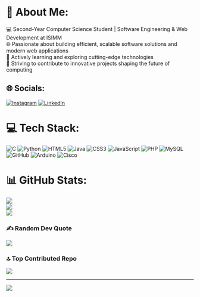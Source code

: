 # 💫 About Me:
💻 Second-Year Computer Science Student | Software Engineering & Web Development at ISIMM<br>🌐 Passionate about building efficient, scalable software solutions and modern web applications<br>📖 Actively learning and exploring cutting-edge technologies<br>🚀 Striving to contribute to innovative projects shaping the future of computing


## 🌐 Socials:
[![Instagram](https://img.shields.io/badge/Instagram-%23E4405F.svg?logo=Instagram&logoColor=white)](https://instagram.com/ms_coder) [![LinkedIn](https://img.shields.io/badge/LinkedIn-%230077B5.svg?logo=linkedin&logoColor=white)](https://linkedin.com/in/fitouri-abir) 

# 💻 Tech Stack:
![C](https://img.shields.io/badge/c-%2300599C.svg?style=for-the-badge&logo=c&logoColor=white) ![Python](https://img.shields.io/badge/python-3670A0?style=for-the-badge&logo=python&logoColor=ffdd54) ![HTML5](https://img.shields.io/badge/html5-%23E34F26.svg?style=for-the-badge&logo=html5&logoColor=white) ![Java](https://img.shields.io/badge/java-%23ED8B00.svg?style=for-the-badge&logo=openjdk&logoColor=white) ![CSS3](https://img.shields.io/badge/css3-%231572B6.svg?style=for-the-badge&logo=css3&logoColor=white) ![JavaScript](https://img.shields.io/badge/javascript-%23323330.svg?style=for-the-badge&logo=javascript&logoColor=%23F7DF1E) ![PHP](https://img.shields.io/badge/php-%23777BB4.svg?style=for-the-badge&logo=php&logoColor=white) ![MySQL](https://img.shields.io/badge/mysql-4479A1.svg?style=for-the-badge&logo=mysql&logoColor=white) ![GitHub](https://img.shields.io/badge/github-%23121011.svg?style=for-the-badge&logo=github&logoColor=white) ![Arduino](https://img.shields.io/badge/-Arduino-00979D?style=for-the-badge&logo=Arduino&logoColor=white) ![Cisco](https://img.shields.io/badge/cisco-%23049fd9.svg?style=for-the-badge&logo=cisco&logoColor=black)
# 📊 GitHub Stats:
![](https://github-readme-stats.vercel.app/api?username=fitouri-abir&theme=dark&hide_border=false&include_all_commits=false&count_private=false)<br/>
![](https://github-readme-streak-stats.herokuapp.com/?user=fitouri-abir&theme=dark&hide_border=false)<br/>
![](https://github-readme-stats.vercel.app/api/top-langs/?username=fitouri-abir&theme=dark&hide_border=false&include_all_commits=false&count_private=false&layout=compact)

### ✍️ Random Dev Quote
![](https://quotes-github-readme.vercel.app/api?type=horizontal&theme=radical)

### 🔝 Top Contributed Repo
![](https://github-contributor-stats.vercel.app/api?username=fitouri-abir&limit=5&theme=dark&combine_all_yearly_contributions=true)

---
[![](https://visitcount.itsvg.in/api?id=fitouri-abir&icon=0&color=0)](https://visitcount.itsvg.in)

<!-- Proudly created with GPRM ( https://gprm.itsvg.in ) -->
